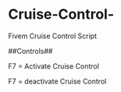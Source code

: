 # Cruise-Control-
Fivem Cruise Control Script 

##Controls##

F7 = Activate Cruise Control 

F7 = deactivate Cruise Control 
